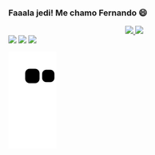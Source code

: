 ### Faaala jedi! Me chamo Fernando 😄

<div align="center">
  <a href="https://github.com/FernandoLimaFilho">
  <img height="16em" src="https://github-readme-stats.vercel.app/api?username=FernandoLimaFilho&show_icons=true&theme=dracula&include_all_commits=true&count_private=true"/>
  <img height="16em" src="https://github-readme-stats.vercel.app/api/top-langs/?username=FernandoLimaFilho&layout=compact&langs_count=7&theme=dracula"/>
</div>


<div> 
  <a href="https://www.instagram.com/ferlima_filho/" target="_blank"><img src="https://img.shields.io/badge/-Instagram-%23E4405F?style=for-the-badge&logo=instagram&logoColor=white" target="_blank"></a>
  <a href = "ferjslimafilho@gmail.com"><img src="https://img.shields.io/badge/-Gmail-%23333?style=for-the-badge&logo=gmail&logoColor=white" target="_blank"></a>
  <a href="https://www.linkedin.com/in/fernando-jos%C3%A9-silva-lima-filho-4a4595236/" target="_blank"><img src="https://img.shields.io/badge/-LinkedIn-%230077B5?style=for-the-badge&logo=linkedin&logoColor=white" target="_blank"></a> 
 
  ![Snake animation](https://github.com/FernandoLimaFilho/FernandoLimaFilho/blob/output/github-contribution-grid-snake.svg)
 
</div>
